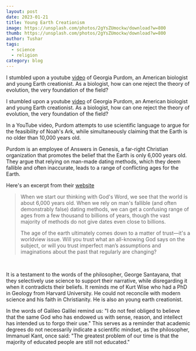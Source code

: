 ```yaml
---
layout: post
date: 2023-01-21
title: Young Earth Creationism
image: https://unsplash.com/photos/2gYsZUmockw/download?w=800
thumb: https://unsplash.com/photos/2gYsZUmockw/download?w=800
author: Tushar
tags: 
  - science
  - religion
category: blog
---
```


I stumbled upon a youtube <a href="https://www.youtube.com/watch?v=82j1IqwA6P0">video</a> of Georgia Purdom, an American biologist and young Earth creationist. As a biologist, how can one reject the theory of evolution, the very foundation of the field?<!-- truncate_here -->


I stumbled upon a youtube <a href="https://www.youtube.com/watch?v=82j1IqwA6P0">video</a> of Georgia Purdom, an American biologist and young Earth creationist. As a biologist, how can one reject the theory of evolution, the very foundation of the field?

In a YouTube video, Purdom attempts to use scientific language to argue for the feasibility of Noah's Ark, while simultaneously claiming that the Earth is no older than 10,000 years old.

Purdom is an employee of Answers in Genesis, a far-right Christian organization that promotes the belief that the Earth is only 6,000 years old. They argue that relying on man-made dating methods, which they deem fallible and often inaccurate, leads to a range of conflicting ages for the Earth.

Here's an excerpt from their [website](https://answersingenesis.org/age-of-the-earth/how-old-is-the-earth/)

<blockquote>
When we start our thinking with God's Word, we see that the world is about 6,000 years old. When we rely on man's fallible (and often demonstrably false) dating methods, we can get a confusing range of ages from a few thousand to billions of years, though the vast majority of methods do not give dates even close to billions.
  
The age of the earth ultimately comes down to a matter of trust—it's a worldview issue. Will you trust what an all-knowing God says on the subject, or will you trust imperfect man’s assumptions and imaginations about the past that regularly are changing?
</blockquote><br>

It is a testament to the words of the philosopher, George Santayana, that they selectively use science to support their narrative, while disregarding it when it contradicts their beliefs. It reminds me of Kurt Wise who had a PhD in Geology from Harvard University. He could not reconcile with modern science and his faith in Christianity. He is also an young earth creationist. 

In the words of Galileo Galilei remind us: "I do not feel obliged to believe that the same God who has endowed us with sense, reason, and intellect has intended us to forgo their use." This serves as a reminder that academic degrees do not necessarily indicate a scientific mindset, as the philosopher, Immanuel Kant, once said: "The greatest problem of our time is that the majority of educated people are still not educated."
